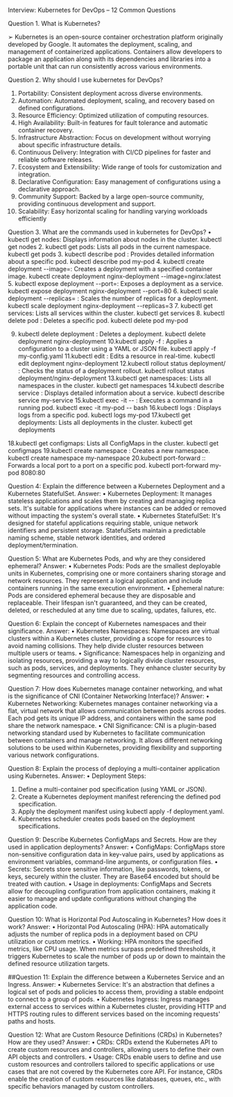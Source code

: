 Interview: Kubernetes for DevOps – 12 Common Questions

Question 1. What is Kubernetes?

➢ Kubernetes is an open-source container orchestration platform originally
developed by Google. It automates the deployment, scaling, and management
of containerized applications. Containers allow developers to package an
application along with its dependencies and libraries into a portable unit that
can run consistently across various environments.

Question 2. Why should I use kubernetes for DevOps?
1. Portability: Consistent deployment across diverse environments.
2. Automation: Automated deployment, scaling, and recovery based on defined
configurations.
3. Resource Efficiency: Optimized utilization of computing resources.
4. High Availability: Built-in features for fault tolerance and automatic container recovery.
5. Infrastructure Abstraction: Focus on development without worrying about specific
infrastructure details.
6. Continuous Delivery: Integration with CI/CD pipelines for faster and reliable software
releases.
7. Ecosystem and Extensibility: Wide range of tools for customization and integration.
8. Declarative Configuration: Easy management of configurations using a declarative
approach.
9. Community Support: Backed by a large open-source community, providing continuous
development and support.
10. Scalability: Easy horizontal scaling for handling varying workloads efficiently
 
Question 3. What are the commands used in kubernetes for DevOps?
• kubectl get nodes: Displays information about nodes in the cluster.
kubectl get nodes
2. kubectl get pods: Lists all pods in the current namespace.
kubectl get pods
3. kubectl describe pod <pod-name>: Provides detailed information about a specific pod.
kubectl describe pod my-pod
4. kubectl create deployment <deployment-name> --image=<image-name>: Creates a
deployment with a specified container image.
kubectl create deployment nginx-deployment --image=nginx:latest
5. kubectl expose deployment <deployment-name> --port=<port>: Exposes a deployment
as a service.
kubectl expose deployment nginx-deployment --port=80
6. kubectl scale deployment <deployment-name> --replicas=<replica-count> : Scales the
number of replicas for a deployment.
kubectl scale deployment nginx-deployment --replicas=3
7. kubectl get services: Lists all services within the cluster.
kubectl get services
8. kubectl delete pod <pod-name>: Deletes a specific pod.
kubectl delete pod my-pod
 
9. kubectl delete deployment <deployment-name>: Deletes a deployment.
kubectl delete deployment nginx-deployment
10.kubectl apply -f <filename>: Applies a configuration to a cluster using a YAML or JSON
file.
kubectl apply -f my-config.yaml
11.kubectl edit <resource-type> <resource-name>: Edits a resource in real-time.
kubectl edit deployment nginx-deployment
12.kubectl rollout status deployment/<deployment-name> : Checks the status of a
deployment rollout.
kubectl rollout status deployment/nginx-deployment
13.kubectl get namespaces: Lists all namespaces in the cluster.
kubectl get namespaces
14.kubectl describe service <service-name>: Displays detailed information about a service.
kubectl describe service my-service
15.kubectl exec -it <pod-name> -- <command> : Executes a command in a running pod.
kubectl exec -it my-pod -- bash
16.kubectl logs <pod-name>: Displays logs from a specific pod.
kubectl logs my-pod
17.kubectl get deployments: Lists all deployments in the cluster.
kubectl get deployments
 
18.kubectl get configmaps: Lists all ConfigMaps in the cluster.
kubectl get configmaps
19.kubectl create namespace <namespace-name>: Creates a new namespace.
kubectl create namespace my-namespace
20.kubectl port-forward <pod-name> <local-port>:<remote-port>: Forwards a local port
to a port on a specific pod.
kubectl port-forward my-pod 8080:80

Question 4: Explain the difference between a Kubernetes Deployment
and a Kubernetes StatefulSet.
Answer:
• Kubernetes Deployment: It manages stateless applications and scales them by creating and
managing replica sets. It's suitable for applications where instances can be added or
removed without impacting the system's overall state.
• Kubernetes StatefulSet: It's designed for stateful applications requiring stable, unique
network identifiers and persistent storage. StatefulSets maintain a predictable naming
scheme, stable network identities, and ordered deployment/termination.

Question 5: What are Kubernetes Pods, and why are they considered
ephemeral?
Answer:
• Kubernetes Pods: Pods are the smallest deployable units in Kubernetes, comprising one or
more containers sharing storage and network resources. They represent a logical application
and include containers running in the same execution environment.
• Ephemeral nature: Pods are considered ephemeral because they are disposable and
replaceable. Their lifespan isn't guaranteed, and they can be created, deleted, or rescheduled
at any time due to scaling, updates, failures, etc.
 
Question 6: Explain the concept of Kubernetes namespaces and their
significance.
Answer:
• Kubernetes Namespaces: Namespaces are virtual clusters within a Kubernetes cluster,
providing a scope for resources to avoid naming collisions. They help divide cluster
resources between multiple users or teams.
• Significance: Namespaces help in organizing and isolating resources, providing a way to
logically divide cluster resources, such as pods, services, and deployments. They enhance
cluster security by segmenting resources and controlling access.

Question 7: How does Kubernetes manage container networking, and
what is the significance of CNI (Container Networking Interface)?
Answer:
• Kubernetes Networking: Kubernetes manages container networking via a flat, virtual
network that allows communication between pods across nodes. Each pod gets its unique IP
address, and containers within the same pod share the network namespace.
• CNI Significance: CNI is a plugin-based networking standard used by Kubernetes to
facilitate communication between containers and manage networking. It allows different
networking solutions to be used within Kubernetes, providing flexibility and supporting
various network configurations.

Question 8: Explain the process of deploying a multi-container
application using Kubernetes.
Answer:
• Deployment Steps:
1. Define a multi-container pod specification (using YAML or JSON).
2. Create a Kubernetes deployment manifest referencing the defined pod specification.
3. Apply the deployment manifest using kubectl apply -f
deployment.yaml.
4. Kubernetes scheduler creates pods based on the deployment specifications.
 
Question 9: Describe Kubernetes ConfigMaps and Secrets. How are
they used in application deployments?
Answer:
• ConfigMaps: ConfigMaps store non-sensitive configuration data in key-value pairs, used
by applications as environment variables, command-line arguments, or configuration files.
• Secrets: Secrets store sensitive information, like passwords, tokens, or keys, securely
within the cluster. They are Base64 encoded but should be treated with caution.
• Usage in deployments: ConfigMaps and Secrets allow for decoupling configuration from
application containers, making it easier to manage and update configurations without
changing the application code.

Question 10: What is Horizontal Pod Autoscaling in Kubernetes?
How does it work?
Answer:
• Horizontal Pod Autoscaling (HPA): HPA automatically adjusts the number of replica pods
in a deployment based on CPU utilization or custom metrics.
• Working: HPA monitors the specified metrics, like CPU usage. When metrics surpass
predefined thresholds, it triggers Kubernetes to scale the number of pods up or down to
maintain the defined resource utilization targets.

##Question 11: Explain the difference between a Kubernetes Service
and an Ingress.
Answer:
• Kubernetes Service: It's an abstraction that defines a logical set of pods and policies to
access them, providing a stable endpoint to connect to a group of pods.
• Kubernetes Ingress: Ingress manages external access to services within a Kubernetes
cluster, providing HTTP and HTTPS routing rules to different services based on the
incoming requests' paths and hosts.
 
Question 12: What are Custom Resource Definitions (CRDs) in
Kubernetes? How are they used?
Answer:
• CRDs: CRDs extend the Kubernetes API to create custom resources and controllers,
allowing users to define their own API objects and controllers.
• Usage: CRDs enable users to define and use custom resources and controllers tailored to
specific applications or use cases that are not covered by the Kubernetes core API. For
instance, CRDs enable the creation of custom resources like databases, queues, etc., with
specific behaviors managed by custom controllers.
 
